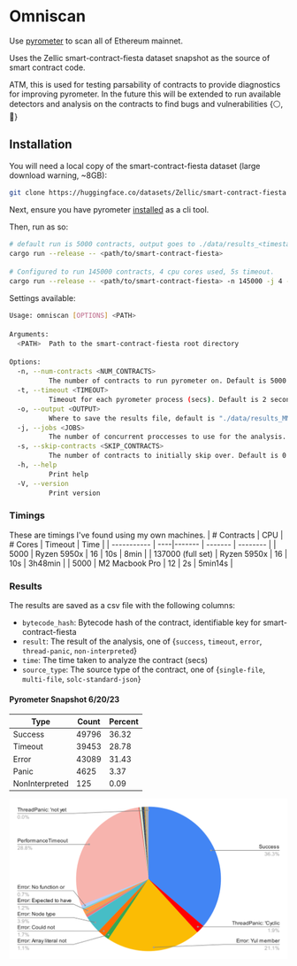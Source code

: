 # Omniscan

Use [pyrometer](https://github.com/nascentxyz/pyrometer) to scan all of Ethereum mainnet.

Uses the Zellic smart-contract-fiesta dataset snapshot as the source of smart contract code.

ATM, this is used for testing parsability of contracts to provide diagnostics for improving pyrometer. In the future this will be extended to run available detectors and analysis on the contracts to find bugs and vulnerabilities {⚪️,🧢}
## Installation

You will need a local copy of the smart-contract-fiesta dataset (large download warning, ~8GB):
```bash
git clone https://huggingface.co/datasets/Zellic/smart-contract-fiesta
```

Next, ensure you have pyrometer [installed](https://github.com/nascentxyz/pyrometer#installing) as a cli tool.


Then, run as so:
```bash
# default run is 5000 contracts, output goes to ./data/results_<timestamp>.csv, all cpu cores used, 2s timeout.
cargo run --release -- <path/to/smart-contract-fiesta>

# Configured to run 145000 contracts, 4 cpu cores used, 5s timeout.
cargo run --release -- <path/to/smart-contract-fiesta> -n 145000 -j 4 --timeout 5
```

Settings available:
```bash
Usage: omniscan [OPTIONS] <PATH>

Arguments:
  <PATH>  Path to the smart-contract-fiesta root directory

Options:
  -n, --num-contracts <NUM_CONTRACTS>
          The number of contracts to run pyrometer on. Default is 5000 If set to 0, all contracts will be analyzed
  -t, --timeout <TIMEOUT>
          Timeout for each pyrometer process (secs). Default is 2 seconds, decimals supported. If set to 0, there will be no timeout. Not advised
  -o, --output <OUTPUT>
          Where to save the results file, default is "./data/results_MM-DD_HH-MM.csv"
  -j, --jobs <JOBS>
          The number of concurrent proccesses to use for the analysis. Default is the number of cores
  -s, --skip-contracts <SKIP_CONTRACTS>
          The number of contracts to initially skip over. Default is 0. This is intended for debugging purposes
  -h, --help
          Print help
  -V, --version
          Print version
```

### Timings
These are timings I've found using my own machines.
| # Contracts | CPU | # Cores | Timeout | Time |
| ----------- | ----|------- | ------- | -------- |
| 5000        | Ryzen 5950x | 16      | 10s     |  8min     |
| 137000 (full set) | Ryzen 5950x | 16       | 10s     |  3h48min     |
| 5000 | M2 Macbook Pro | 12 | 2s |  5min14s  |

### Results

The results are saved as a csv file with the following columns:
- `bytecode_hash`: Bytecode hash of the contract, identifiable key for smart-contract-fiesta
- `result`: The result of the analysis, one of {`success`, `timeout`, `error`, `thread-panic`, `non-interpreted`}
- `time`: The time taken to analyze the contract (secs)
- `source_type`: The source type of the contract, one of {`single-file`, `multi-file`, `solc-standard-json`}

#### Pyrometer Snapshot 6/20/23
| Type	| Count	| Percent |
| ----- | ----- | ------- |
|Success | 49796 | 36.32 |
|Timeout | 39453 | 28.78 |
|Error	| 43089	| 31.43 |
|Panic	| 4625	| 3.37 |
|NonInterpreted	| 125 | 0.09 |

![Full result pyrometer snapshot 6_20_23](./media/chart.svg)
